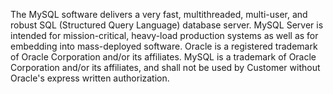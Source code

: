 The MySQL software delivers a very fast, multithreaded, multi-user, and robust SQL (Structured Query Language) database server. MySQL Server is intended for mission-critical, heavy-load production systems as well as for embedding into mass-deployed software. Oracle is a registered trademark of Oracle Corporation and/or its affiliates. MySQL is a trademark of Oracle Corporation and/or its affiliates, and shall not be used by Customer without Oracle's express written authorization.
